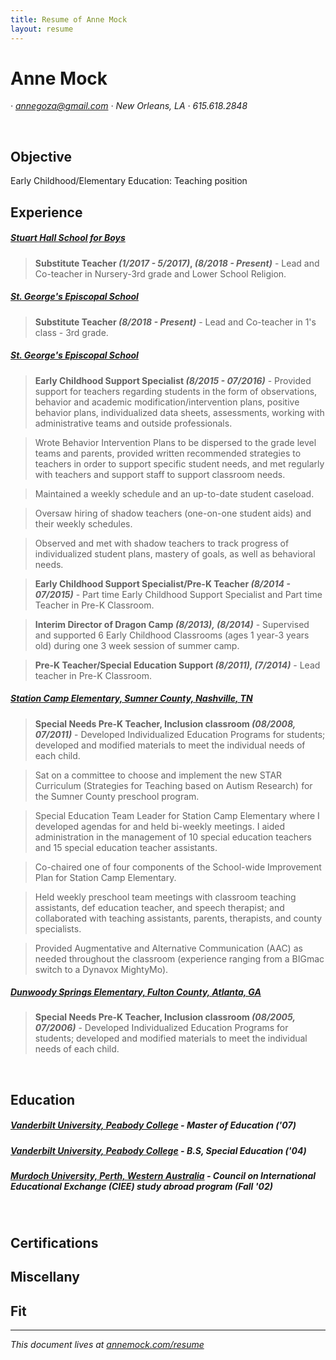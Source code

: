 ```yaml
---
title: Resume of Anne Mock
layout: resume
---
```


# Anne Mock

_&middot; annegoza@gmail.com &middot; New Orleans, LA &middot; 615.618.2848_

<br/>

## Objective

Early Childhood/Elementary Education: Teaching position

## Experience

##### [Stuart Hall School for Boys](http://www.stuarthall.org/)

> **Substitute Teacher _(1/2017 - 5/2017)_, _(8/2018 - Present)_** - Lead and Co-teacher in Nursery-3rd grade and Lower School Religion.

##### [St. George's Episcopal School](http://www.stgeorgesepiscopal.com/)

> **Substitute Teacher _(8/2018 - Present)_** - Lead and Co-teacher in 1's class - 3rd grade.

##### [St. George's Episcopal School](http://www.stgeorgesepiscopal.com/)

> **Early Childhood Support Specialist _(8/2015 - 07/2016)_** - Provided support for teachers regarding students in the form of observations, behavior and academic modification/intervention plans, positive behavior plans, individualized data sheets, assessments, working with administrative teams and outside professionals.

> Wrote Behavior Intervention Plans to be dispersed to the grade level teams and parents, provided written recommended strategies to teachers in order to support specific student needs, and met regularly with teachers and support staff to support classroom needs.

> Maintained a weekly schedule and an up-to-date student caseload.

> Oversaw hiring of shadow teachers (one-on-one student aids) and their weekly schedules.

> Observed and met with shadow teachers to track progress of individualized student plans, mastery of goals, as well as behavioral needs.

> **Early Childhood Support Specialist/Pre-K Teacher _(8/2014 - 07/2015)_** - Part time Early Childhood Support Specialist and Part time Teacher in Pre-K Classroom.

> **Interim Director of Dragon Camp _(8/2013), (8/2014)_** - Supervised and supported 6 Early Childhood Classrooms (ages 1 year-3 years old) during one 3 week session of summer camp.

> **Pre-K Teacher/Special Education Support _(8/2011), (7/2014)_** - Lead teacher in Pre-K Classroom.

##### [Station Camp Elementary, Sumner County, Nashville, TN](https://sce.sumnerschools.org/)

> **Special Needs Pre-K Teacher, Inclusion classroom _(08/2008, 07/2011)_** - Developed Individualized Education Programs for students; developed and modified materials to meet the individual needs of each child.

> Sat on a committee to choose and implement the new STAR Curriculum (Strategies for Teaching based on Autism Research) for the Sumner County preschool program.

> Special Education Team Leader for Station Camp Elementary where I developed agendas for and held bi-weekly meetings. I aided administration in the management of 10 special education teachers and 15 special education teacher assistants.

> Co-chaired one of four components of the School-wide Improvement Plan for Station Camp Elementary.

> Held weekly preschool team meetings with classroom teaching assistants, def education teacher, and speech therapist; and collaborated with teaching assistants, parents, therapists, and county specialists.

> Provided Augmentative and Alternative Communication (AAC) as needed throughout the classroom (experience ranging from a BIGmac switch to a Dynavox MightyMo).

##### [Dunwoody Springs Elementary, Fulton County, Atlanta, GA](http://school.fultonschools.org/es/dunwoodysprings/Pages/default.aspx)

> **Special Needs Pre-K Teacher, Inclusion classroom _(08/2005, 07/2006)_** - Developed Individualized Education Programs for students; developed and modified materials to meet the individual needs of each child.
<br/>

## Education

##### [Vanderbilt University, Peabody College](http://www.vanderbilt.edu/) - **Master of Education** _('07)_

##### [Vanderbilt University, Peabody College](http://www.vanderbilt.edu/) - **B.S, Special Education** _('04)_

##### [Murdoch University, Perth, Western Australia](https://www.murdoch.edu.au/) - **Council on International Educational Exchange (CIEE) study abroad program** _(Fall '02)_

<br/>

## Certifications

## Miscellany

## Fit

----

_This document lives at [annemock.com/resume](http://annemock.com/resume/)_
